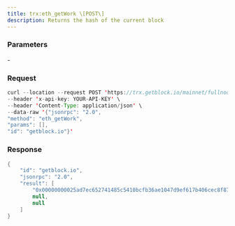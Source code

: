 ```yaml
---
title: trx:eth_getWork \[POST\]
description: Returns the hash of the current block
---
```


### Parameters


\-

### Request

``` java
curl --location --request POST 'https://trx.getblock.io/mainnet/fullnode/jsonrpc' \
--header 'x-api-key: YOUR-API-KEY' \
--header 'Content-Type: application/json' \
--data-raw '{"jsonrpc": "2.0",
"method": "eth_getWork",
"params": [],
"id": "getblock.io"}'
```

###  Response

``` java
{
    "id": "getblock.io",
    "jsonrpc": "2.0",
    "result": [
        "0x00000000025ad7ec652741485c5410bcfb36ae1047d9ef617b406cec8f87f3c6",
        null,
        null
    ]
}
```

